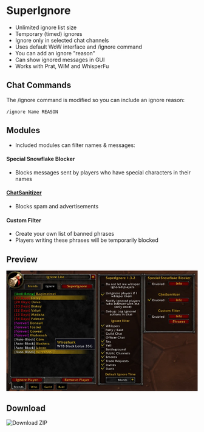 # SuperIgnore
- Unlimited ignore list size
- Temporary (timed) ignores
- Ignore only in selected chat channels
- Uses default WoW interface and /ignore command
- You can add an ignore "reason"
- Can show ignored messages in GUI
- Works with Prat, WIM and WhisperFu

## Chat Commands

The /ignore command is modified so you can include an ignore reason:

	/ignore Name REASON

## Modules
- Included modules can filter names & messages:

#### Special Snowflake Blocker
- Blocks messages sent by players who have special characters in their names

#### [ChatSanitizer](https://github.com/Aviana/ChatSanitizer)
- Blocks spam and advertisements

#### Custom Filter
- Create your own list of banned phrases
- Players writing these phrases will be temporarily blocked

## Preview

![Preview](/preview.jpg?raw=true "Preview")

## Download

![Download ZIP](https://github.com/EinBaum/SuperIgnore/releases "Download ZIP")
